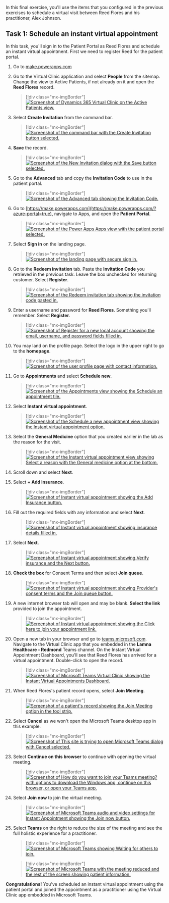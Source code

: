 In this final exercise, you'll use the items that you configured in the previous exercises to schedule a virtual visit between Reed Flores and his practitioner, Alex Johnson.

## Task 1: Schedule an instant virtual appointment

In this task, you'll sign in to the Patient Portal as Reed Flores and schedule an instant virtual appointment. First we need to register Reed for the patient portal.

1. Go to [make.powerapps.com](https://make.powerapps.com/?azure-portal=true)

1. Go to the Virtual Clinic application and select **People** from the sitemap. Change the view to Active Patients, if not already on it and open the **Reed Flores** record.

   > [!div class="mx-imgBorder"]
   > [![Screenshot of Dynamics 365 Virtual Clinic on the Active Patients view.](../media/active-patients.png)](../media/active-patients.png#lightbox)

1. Select **Create Invitation** from the command bar.

   > [!div class="mx-imgBorder"]
   > [![Screenshot of the command bar with the Create Invitation button selected.](../media/create-invitation.png)](../media/create-invitation.png#lightbox)

1. **Save** the record.

   > [!div class="mx-imgBorder"]
   > [![Screenshot of the New Invitation dialog with the Save button selected.](../media/invitation.png)](../media/invitation.png#lightbox)

1. Go to the **Advanced** tab and copy the **Invitation Code** to use in the patient portal.

   > [!div class="mx-imgBorder"]
   > [![Screenshot of the Advanced tab showing the Invitation Code.](../media/code.png)](../media/code.png#lightbox)

1. Go to [https://make.powerapps.com](https://make.powerapps.com/?azure-portal=true), navigate to Apps, and open the **Patient Portal**.

   > [!div class="mx-imgBorder"]
   > [![Screenshot of the Power Apps Apps view with the patient portal selected.](../media/portal.png)](../media/portal.png#lightbox)

1. Select **Sign in** on the landing page.

   > [!div class="mx-imgBorder"]
   > [![Screenshot of the landing page with secure sign in.](../media/sign-in.png)](../media/sign-in.png#lightbox)

1. Go to the **Redeem invitation** tab. Paste the **Invitation Code** you retrieved in the previous task. Leave the box unchecked for returning customer. Select **Register**.

   > [!div class="mx-imgBorder"]
   > [![Screenshot of the Redeem invitation tab showing the invitation code pasted in.](../media/invitation-code.png)](../media/invitation-code.png#lightbox)

1. Enter a username and password for **Reed Flores**. Something you'll remember. Select **Register**.

   > [!div class="mx-imgBorder"]
   > [![Screenshot of Register for a new local account showing the email, username, and password fields filled in.](../media/user-name.png)](../media/user-name.png#lightbox)

1. You may land on the profile page. Select the logo in the upper right to go to the **homepage**.

   > [!div class="mx-imgBorder"]
   > [![Screenshot of the user profile page with contact information.](../media/profile.png)](../media/profile.png#lightbox)

1. Go to **Appointments** and select **Schedule new**.

   > [!div class="mx-imgBorder"]
   > [![Screenshot of the Appointments view showing the Schedule an appointment tile.](../media/appointments.png)](../media/appointments.png#lightbox)

1. Select **Instant virtual appointment**.

   > [!div class="mx-imgBorder"]
   > [![Screenshot of the Schedule a new appointment view showing the Instant virtual appointment option.](../media/instant.png)](../media/instant.png#lightbox)

1. Select the **General Medicine** option that you created earlier in the lab as the reason for the visit.

   > [!div class="mx-imgBorder"]
   > [![Screenshot of the Instant virtual appointment view showing Select a reason with the General medicine option at the bottom.](../media/reason.png)](../media/reason.png#lightbox)

1. Scroll down and select **Next**.

1. Select **+ Add Insurance**.

   > [!div class="mx-imgBorder"]
   > [![Screenshot of Instant virtual appointment showing the Add Insurance button.](../media/insurance.png)](../media/insurance.png#lightbox)

1. Fill out the required fields with any information and select **Next**.

   > [!div class="mx-imgBorder"]
   > [![Screenshot of Instant virtual appointment showing insurance details filled in.](../media/insurance-details.png)](../media/insurance-details.png#lightbox)

1. Select **Next**.

   > [!div class="mx-imgBorder"]
   > [![Screenshot of Instant virtual appointment showing Verify insurance and the Next button.](../media/verify.png)](../media/verify.png#lightbox)

1. **Check the box** for Consent Terms and then select **Join queue**.

   > [!div class="mx-imgBorder"]
   > [![Screenshot of Instant virtual appointment showing Provider's consent terms and the Join queue button.](../media/consent-terms.png)](../media/consent-terms.png#lightbox)

1. A new internet browser tab will open and may be blank. **Select the link** provided to join the appointment.

   > [!div class="mx-imgBorder"]
   > [![Screenshot of Instant virtual appointment showing the Click here to join your appointment link.](../media/join.png)](../media/join.png#lightbox)

1. Open a new tab in your browser and go to [teams.microsoft.com](https://teams.microsoft.com/?azure-portal=true). Navigate to the Virtual Clinic app that you embedded in the **Lamna Healthcare - Redmond** Teams channel. On the Instant Virtual Appointment Dashboard, you'll see that Reed Flores has arrived for a virtual appointment. Double-click to open the record.

   > [!div class="mx-imgBorder"]
   > [![Screenshot of Microsoft Teams Virtual Clinic showing the Instant Virtual Appointments Dashboard.](../media/instant-dashboard.png)](../media/instant-dashboard.png#lightbox)

1. When Reed Flores's patient record opens, select **Join Meeting**.

   > [!div class="mx-imgBorder"]
   > [![Screenshot of a patient's record showing the Join Meeting option in the tool strip.](../media/join-meeting.png)](../media/join-meeting.png#lightbox)

1. Select **Cancel** as we won't open the Microsoft Teams desktop app in this example.

   > [!div class="mx-imgBorder"]
   > [![Screenshot of This site is trying to open Microsoft Teams dialog with Cancel selected.](../media/cancel.png)](../media/cancel.png#lightbox)

1. Select **Continue on this browser** to continue with opening the virtual meeting.

   > [!div class="mx-imgBorder"]
   > [![Screenshot of How do you want to join your Teams meeting? with options to download the Windows app, continue on this browser, or open your Teams app.](../media/continue-browser.png)](../media/continue-browser.png#lightbox)

1. Select **Join now** to join the virtual meeting.

   > [!div class="mx-imgBorder"]
   > [![Screenshot of Microsoft Teams audio and video settings for Instant Appointment showing the Join now button.](../media/join-now.png)](../media/join-now.png#lightbox)

1. Select **Teams** on the right to reduce the size of the meeting and see the full holistic experience for a practitioner.

   > [!div class="mx-imgBorder"]
   > [![Screenshot of Microsoft Teams showing Waiting for others to join.](../media/teams.png)](../media/teams.png#lightbox)

   > [!div class="mx-imgBorder"]
   > [![Screenshot of Microsoft Teams with the meeting reduced and the rest of the screen showing patient information.](../media/patient.png)](../media/patient.png#lightbox)

**Congratulations!** You've scheduled an instant virtual appointment using the patient portal and joined the appointment as a practitioner using the Virtual Clinic app embedded in Microsoft Teams.
